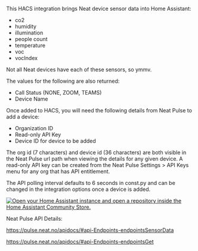 This HACS integration brings Neat device sensor data into Home Assistant:
- co2
- humidity
- illumination
- people count
- temperature
- voc
- vocIndex

Not all Neat devices have each of these sensors, so ymmv.

The values for the following are also returned:
- Call Status (NONE, ZOOM, TEAMS)
- Device Name

Once added to HACS, you will need the following details from Neat Pulse to add a device:
- Organization ID
- Read-only API Key
- Device ID for device to be added

The org id (7 characters) and device id (36 characters) are both visible in the Neat Pulse url path when viewing the details for any given device. 
A read-only API key can be created from the Neat Pulse Settings > API Keys menu for any org that has API entitlement.

The API polling interval defaults to 6 seconds in const.py and can be changed in the integration options once a device is added.

<a href="https://my.home-assistant.io/redirect/hacs_repository/?owner=eisenman&repository=neat_pulse&category=Integration" target="_blank" rel="noreferrer noopener"><img src="https://my.home-assistant.io/badges/hacs_repository.svg" alt="Open your Home Assistant instance and open a repository inside the Home Assistant Community Store." /></a>

Neat Pulse API Details:

https://pulse.neat.no/apidocs/#api-Endpoints-endpointsSensorData

https://pulse.neat.no/apidocs/#api-Endpoints-endpointsGet
